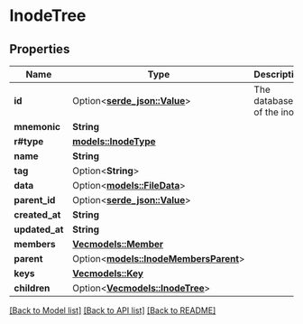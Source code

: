 # InodeTree

## Properties

Name | Type | Description | Notes
------------ | ------------- | ------------- | -------------
**id** | Option<[**serde_json::Value**](.md)> | The database id of the inode | 
**mnemonic** | **String** |  | 
**r#type** | [**models::InodeType**](InodeType.md) |  | 
**name** | **String** |  | 
**tag** | Option<**String**> |  | 
**data** | Option<[**models::FileData**](FileData.md)> |  | [optional]
**parent_id** | Option<[**serde_json::Value**](.md)> |  | 
**created_at** | **String** |  | 
**updated_at** | **String** |  | 
**members** | [**Vec<models::Member>**](Member.md) |  | 
**parent** | Option<[**models::InodeMembersParent**](InodeMembersParent.md)> |  | 
**keys** | [**Vec<models::Key>**](Key.md) |  | 
**children** | Option<[**Vec<models::InodeTree>**](InodeTree.md)> |  | [optional]

[[Back to Model list]](../README.md#documentation-for-models) [[Back to API list]](../README.md#documentation-for-api-endpoints) [[Back to README]](../README.md)


